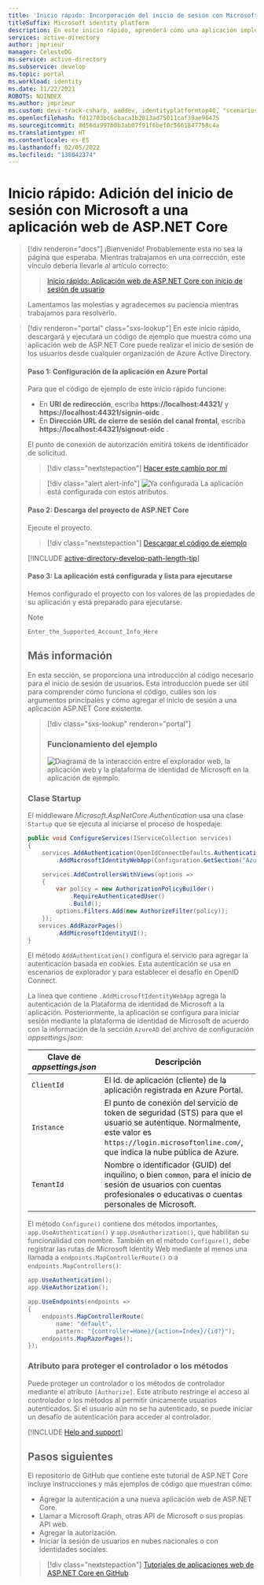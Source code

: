 ```yaml
---
title: 'Inicio rápido: Incorporación del inicio de sesión con Microsoft Identity a una aplicación web de ASP.NET Core | Azure'
titleSuffix: Microsoft identity platform
description: En este inicio rápido, aprenderá cómo una aplicación implementa el inicio de sesión de Microsoft en una aplicación web de ASP.NET mediante OpenID Connect.
services: active-directory
author: jmprieur
manager: CelesteDG
ms.service: active-directory
ms.subservice: develop
ms.topic: portal
ms.workload: identity
ms.date: 11/22/2021
ROBOTS: NOINDEX
ms.author: jmprieur
ms.custom: devx-track-csharp, aaddev, identityplatformtop40, "scenarios:getting-started", "languages:aspnet-core", mode-other
ms.openlocfilehash: fd12703bc6cbaca1b2813ad75011caf39ae96475
ms.sourcegitcommit: 8d56da997b0b3ab07f91f6bef0c5661847758c4a
ms.translationtype: HT
ms.contentlocale: es-ES
ms.lasthandoff: 02/05/2022
ms.locfileid: "138042374"
---
```

# <a name="quickstart-add-sign-in-with-microsoft-to-an-aspnet-core-web-app"></a>Inicio rápido: Adición del inicio de sesión con Microsoft a una aplicación web de ASP.NET Core


> [!div renderon="docs"]
> ¡Bienvenido! Probablemente esta no sea la página que esperaba. Mientras trabajamos en una corrección, este vínculo debería llevarle al artículo correcto:
>
> > [Inicio rápido: Aplicación web de ASP.NET Core con inicio de sesión de usuario](web-app-quickstart.md?pivots=devlang-aspnet-core)
> 
> Lamentamos las molestias y agradecemos su paciencia mientras trabajamos para resolverlo.

> [!div renderon="portal" class="sxs-lookup"]
> En este inicio rápido, descargará y ejecutará un código de ejemplo que muestra cómo una aplicación web de ASP.NET Core puede realizar el inicio de sesión de los usuarios desde cualquier organización de Azure Active Directory.  
> 
> #### <a name="step-1-configure-your-application-in-the-azure-portal"></a>Paso 1: Configuración de la aplicación en Azure Portal
> Para que el código de ejemplo de este inicio rápido funcione:
> - En **URI de redirección**, escriba **https://localhost:44321/** y **https://localhost:44321/signin-oidc** .
> - En **Dirección URL de cierre de sesión del canal frontal**, escriba **https://localhost:44321/signout-oidc** . 
> 
> El punto de conexión de autorización emitirá tokens de identificador de solicitud.
> > [!div class="nextstepaction"]
> > [Hacer este cambio por mí]()
> 
> > [!div class="alert alert-info"]
> > ![Ya configurada](media/quickstart-v2-aspnet-webapp/green-check.png) La aplicación está configurada con estos atributos.
> 
> #### <a name="step-2-download-the-aspnet-core-project"></a>Paso 2: Descarga del proyecto de ASP.NET Core
> 
> Ejecute el proyecto.
> 
> > [!div class="nextstepaction"]
> > [Descargar el código de ejemplo](https://github.com/Azure-Samples/active-directory-aspnetcore-webapp-openidconnect-v2/archive/aspnetcore3-1.zip)
> 
> [!INCLUDE [active-directory-develop-path-length-tip](../../../includes/active-directory-develop-path-length-tip.md)]
> 
> 
> #### <a name="step-3-your-app-is-configured-and-ready-to-run"></a>Paso 3: La aplicación está configurada y lista para ejecutarse
> Hemos configurado el proyecto con los valores de las propiedades de su aplicación y está preparado para ejecutarse.
> 
> > [!NOTE]
> > `Enter_the_Supported_Account_Info_Here`
> 
> ## <a name="more-information"></a>Más información
> 
> En esta sección, se proporciona una introducción al código necesario para el inicio de sesión de usuarios. Esta introducción puede ser útil para comprender cómo funciona el código, cuáles son los argumentos principales y cómo agregar el inicio de sesión a una aplicación ASP.NET Core existente.
> 
> > [!div class="sxs-lookup" renderon="portal"]
> > ### <a name="how-the-sample-works"></a>Funcionamiento del ejemplo
> >
> > ![Diagrama de la interacción entre el explorador web, la aplicación web y la plataforma de identidad de Microsoft en la aplicación de ejemplo.](media/quickstart-v2-aspnet-core-webapp/aspnetcorewebapp-intro.svg)
> 
> ### <a name="startup-class"></a>Clase Startup
> 
> El middleware *Microsoft.AspNetCore.Authentication* usa una clase `Startup` que se ejecuta al iniciarse el proceso de hospedaje:
> 
> ```csharp
> public void ConfigureServices(IServiceCollection services)
> {
>     services.AddAuthentication(OpenIdConnectDefaults.AuthenticationScheme)
>         .AddMicrosoftIdentityWebApp(Configuration.GetSection("AzureAd"));
> 
>     services.AddControllersWithViews(options =>
>     {
>         var policy = new AuthorizationPolicyBuilder()
>             .RequireAuthenticatedUser()
>             .Build();
>         options.Filters.Add(new AuthorizeFilter(policy));
>     });
>    services.AddRazorPages()
>         .AddMicrosoftIdentityUI();
> }
> ```
> 
> El método `AddAuthentication()` configura el servicio para agregar la autenticación basada en cookies. Esta autenticación se usa en escenarios de explorador y para establecer el desafío en OpenID Connect.
> 
> La línea que contiene `.AddMicrosoftIdentityWebApp` agrega la autenticación de la Plataforma de identidad de Microsoft a la aplicación. Posteriormente, la aplicación se configura para iniciar sesión mediante la plataforma de identidad de Microsoft de acuerdo con la información de la sección `AzureAD` del archivo de configuración *appsettings.json*:
> 
> | Clave de *appsettings.json* | Descripción                                                                                                                                                          |
> |------------------------|----------------------------------------------------------------------------------------------------------------------------------------------------------------------|
> | `ClientId`             | El Id. de aplicación (cliente) de la aplicación registrada en Azure Portal.                                                                                       |
> | `Instance`             | El punto de conexión del servicio de token de seguridad (STS) para que el usuario se autentique. Normalmente, este valor es `https://login.microsoftonline.com/`, que indica la nube pública de Azure. |
> | `TenantId`             | Nombre o identificador (GUID) del inquilino, o bien `common`, para el inicio de sesión de usuarios con cuentas profesionales o educativas o cuentas personales de Microsoft.                             |
> 
> El método `Configure()` contiene dos métodos importantes, `app.UseAuthentication()` y `app.UseAuthorization()`, que habilitan su funcionalidad con nombre. También en el método `Configure()`, debe registrar las rutas de Microsoft Identity Web mediante al menos una llamada a `endpoints.MapControllerRoute()` o a `endpoints.MapControllers()`:
> 
> ```csharp
> app.UseAuthentication();
> app.UseAuthorization();
> 
> app.UseEndpoints(endpoints =>
> {
>     endpoints.MapControllerRoute(
>         name: "default",
>         pattern: "{controller=Home}/{action=Index}/{id?}");
>     endpoints.MapRazorPages();
> });
> ```
> 
> ### <a name="attribute-for-protecting-a-controller-or-methods"></a>Atributo para proteger el controlador o los métodos
> 
> Puede proteger un controlador o los métodos de controlador mediante el atributo `[Authorize]`. Este atributo restringe el acceso al controlador o los métodos al permitir únicamente usuarios autenticados. Si el usuario aún no se ha autenticado, se puede iniciar un desafío de autenticación para acceder al controlador.
> 
> [!INCLUDE [Help and support](../../../includes/active-directory-develop-help-support-include.md)]
> 
> ## <a name="next-steps"></a>Pasos siguientes
> 
> El repositorio de GitHub que contiene este tutorial de ASP.NET Core incluye instrucciones y más ejemplos de código que muestran cómo:
> 
> - Agregar la autenticación a una nueva aplicación web de ASP.NET Core.
> - Llamar a Microsoft Graph, otras API de Microsoft o sus propias API web.
> - Agregar la autorización.
> - Iniciar la sesión de usuarios en nubes nacionales o con identidades sociales.
> 
> > [!div class="nextstepaction"]
> > [Tutoriales de aplicaciones web de ASP.NET Core en GitHub](https://github.com/Azure-Samples/active-directory-aspnetcore-webapp-openidconnect-v2/)

